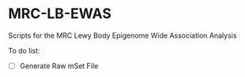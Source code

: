 # MRC-LB-EWAS
Scripts for the MRC Lewy Body Epigenome Wide Association Analysis

To do list: 
- [ ]  Generate Raw mSet File
